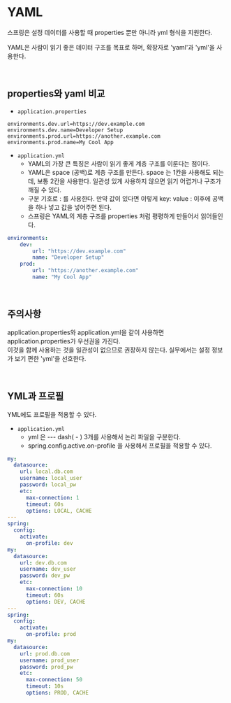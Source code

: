 # YAML

스프링은 설정 데이터를 사용할 때 properties 뿐만 아니라 yml 형식을 지원한다.  

YAML은 사람이 읽기 좋은 데이터 구조를 목표로 하며, 확장자로 'yaml'과 'yml'을 사용한다.  

<br/>

## properties와 yaml 비교

 - `application.properties`
```properties
environments.dev.url=https://dev.example.com
environments.dev.name=Developer Setup
environments.prod.url=https://another.example.com
environments.prod.name=My Cool App
```

 - `application.yml`
    - YAML의 가장 큰 특징은 사람이 읽기 좋게 계층 구조를 이룬다는 점이다.
    - YAML은 space (공백)로 계층 구조를 만든다. space 는 1칸을 사용해도 되는데, 보통 2칸을 사용한다. 일관성 있게 사용하지 않으면 읽기 어렵거나 구조가 깨질 수 있다.
    - 구분 기호로 : 를 사용한다. 만약 값이 있다면 이렇게 key: value : 이후에 공백을 하나 넣고 값을 넣어주면 된다.
    - 스프링은 YAML의 계층 구조를 properties 처럼 평평하게 만들어서 읽어들인다.
```yml
environments:
    dev:
        url: "https://dev.example.com"
        name: "Developer Setup"
    prod:
        url: "https://another.example.com"
        name: "My Cool App"
```

<br/>

## 주의사항

application.properties와 application.yml을 같이 사용하면 application.properties가 우선권을 가진다.  
이것을 함께 사용하는 것을 일관성이 없으므로 권장하지 않는다. 실무에서는 설정 정보가 보기 편한 'yml'을 선호한다.  

<br/>

## YML과 프로필

YML에도 프로필을 적용할 수 있다.


 - `application.yml`
    - yml 은 --- dash( - ) 3개를 사용해서 논리 파일을 구분한다.
    - spring.config.active.on-profile 을 사용해서 프로필을 적용할 수 있다.
```yml
my:
  datasource:
    url: local.db.com
    username: local_user
    password: local_pw
    etc:
      max-connection: 1
      timeout: 60s
      options: LOCAL, CACHE
---
spring:
  config:
    activate:
      on-profile: dev
my:
  datasource:
    url: dev.db.com
    username: dev_user
    password: dev_pw
    etc:
      max-connection: 10
      timeout: 60s
      options: DEV, CACHE
---
spring:
  config:
    activate:
      on-profile: prod
my:
  datasource:
    url: prod.db.com
    username: prod_user
    password: prod_pw
    etc:
      max-connection: 50
      timeout: 10s
      options: PROD, CACHE
```

